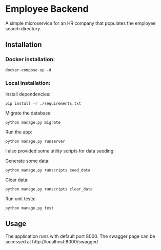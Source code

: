 # Employee Backend

A simple microservice for an HR company that populates the employee search directory.

## Installation

### Docker installation:

`docker-compose up -d`

### Local installation:

Install dependencies:

`pip install -r ./requirements.txt`

Migrate the database:

`python manage.py migrate`

Run the app:

`python manage.py runserver`

I also provided some utility scripts for data seeding.

Generate some data:

`python manage.py runscripts seed_data`

Clear data:

`python manage.py runscripts clear_data`

Run unit tests:

`python manage.py test`

## Usage

The application runs with default port 8000. The swagger page can be accessed at http://localhost:8000/swagger/